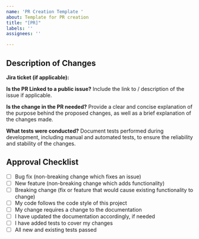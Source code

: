 ```yaml
---
name: 'PR Creation Template '
about: Template for PR creation
title: "[PR]"
labels: ''
assignees: ''

---
```

## Description of Changes

**Jira ticket (if applicable):**

**Is the PR Linked to a public issue?**
Include the link to / description of the issue if applicable.

**Is the change in the PR needed?**
Provide a clear and concise explanation of the purpose behind the proposed changes, as well as a brief explanation of the changes made.

**What tests were conducted?**
Document tests performed during development, including manual and automated tests, to ensure the reliability and stability of the changes.

## Approval Checklist
- [ ] Bug fix (non-breaking change which fixes an issue)
- [ ] New feature (non-breaking change which adds functionality)
- [ ] Breaking change (fix or feature that would cause existing functionality to change)
- [ ] My code follows the code style of this project
- [ ] My change requires a change to the documentation
- [ ] I have updated the documentation accordingly, if needed
- [ ] I have added tests to cover my changes
- [ ] All new and existing tests passed
